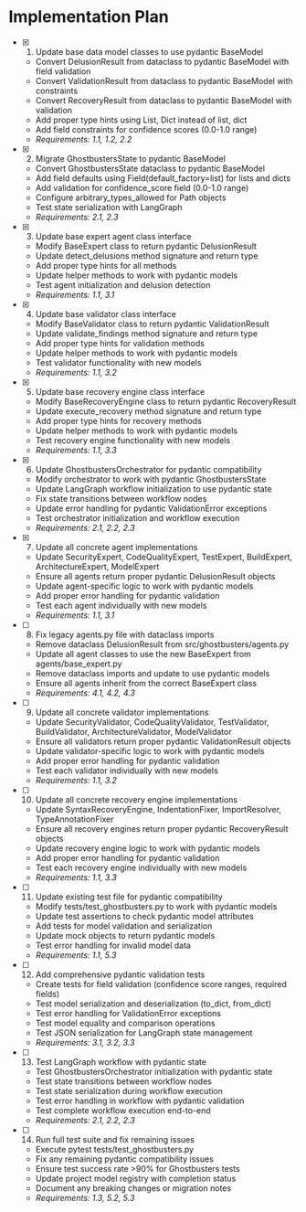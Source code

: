 # Implementation Plan

- [x] 1. Update base data model classes to use pydantic BaseModel
  - Convert DelusionResult from dataclass to pydantic BaseModel with field validation
  - Convert ValidationResult from dataclass to pydantic BaseModel with constraints
  - Convert RecoveryResult from dataclass to pydantic BaseModel with validation
  - Add proper type hints using List, Dict instead of list, dict
  - Add field constraints for confidence scores (0.0-1.0 range)
  - _Requirements: 1.1, 1.2, 2.2_

- [x] 2. Migrate GhostbustersState to pydantic BaseModel
  - Convert GhostbustersState dataclass to pydantic BaseModel
  - Add field defaults using Field(default_factory=list) for lists and dicts
  - Add validation for confidence_score field (0.0-1.0 range)
  - Configure arbitrary_types_allowed for Path objects
  - Test state serialization with LangGraph
  - _Requirements: 2.1, 2.3_

- [x] 3. Update base expert agent class interface
  - Modify BaseExpert class to return pydantic DelusionResult
  - Update detect_delusions method signature and return type
  - Add proper type hints for all methods
  - Update helper methods to work with pydantic models
  - Test agent initialization and delusion detection
  - _Requirements: 1.1, 3.1_

- [x] 4. Update base validator class interface  
  - Modify BaseValidator class to return pydantic ValidationResult
  - Update validate_findings method signature and return type
  - Add proper type hints for validation methods
  - Update helper methods to work with pydantic models
  - Test validator functionality with new models
  - _Requirements: 1.1, 3.2_

- [x] 5. Update base recovery engine class interface
  - Modify BaseRecoveryEngine class to return pydantic RecoveryResult
  - Update execute_recovery method signature and return type
  - Add proper type hints for recovery methods
  - Update helper methods to work with pydantic models
  - Test recovery engine functionality with new models
  - _Requirements: 1.1, 3.3_

- [x] 6. Update GhostbustersOrchestrator for pydantic compatibility
  - Modify orchestrator to work with pydantic GhostbustersState
  - Update LangGraph workflow initialization to use pydantic state
  - Fix state transitions between workflow nodes
  - Update error handling for pydantic ValidationError exceptions
  - Test orchestrator initialization and workflow execution
  - _Requirements: 2.1, 2.2, 2.3_

- [x] 7. Update all concrete agent implementations
  - Update SecurityExpert, CodeQualityExpert, TestExpert, BuildExpert, ArchitectureExpert, ModelExpert
  - Ensure all agents return proper pydantic DelusionResult objects
  - Update agent-specific logic to work with pydantic models
  - Add proper error handling for pydantic validation
  - Test each agent individually with new models
  - _Requirements: 1.1, 3.1_

- [ ] 8. Fix legacy agents.py file with dataclass imports
  - Remove dataclass DelusionResult from src/ghostbusters/agents.py
  - Update all agent classes to use the new BaseExpert from agents/base_expert.py
  - Remove dataclass imports and update to use pydantic models
  - Ensure all agents inherit from the correct BaseExpert class
  - _Requirements: 4.1, 4.2, 4.3_

- [ ] 9. Update all concrete validator implementations
  - Update SecurityValidator, CodeQualityValidator, TestValidator, BuildValidator, ArchitectureValidator, ModelValidator
  - Ensure all validators return proper pydantic ValidationResult objects
  - Update validator-specific logic to work with pydantic models
  - Add proper error handling for pydantic validation
  - Test each validator individually with new models
  - _Requirements: 1.1, 3.2_

- [ ] 10. Update all concrete recovery engine implementations
  - Update SyntaxRecoveryEngine, IndentationFixer, ImportResolver, TypeAnnotationFixer
  - Ensure all recovery engines return proper pydantic RecoveryResult objects
  - Update recovery engine logic to work with pydantic models
  - Add proper error handling for pydantic validation
  - Test each recovery engine individually with new models
  - _Requirements: 1.1, 3.3_

- [ ] 11. Update existing test file for pydantic compatibility
  - Modify tests/test_ghostbusters.py to work with pydantic models
  - Update test assertions to check pydantic model attributes
  - Add tests for model validation and serialization
  - Update mock objects to return pydantic models
  - Test error handling for invalid model data
  - _Requirements: 1.1, 5.3_

- [ ] 12. Add comprehensive pydantic validation tests
  - Create tests for field validation (confidence score ranges, required fields)
  - Test model serialization and deserialization (to_dict, from_dict)
  - Test error handling for ValidationError exceptions
  - Test model equality and comparison operations
  - Test JSON serialization for LangGraph state management
  - _Requirements: 3.1, 3.2, 3.3_

- [ ] 13. Test LangGraph workflow with pydantic state
  - Test GhostbustersOrchestrator initialization with pydantic state
  - Test state transitions between workflow nodes
  - Test state serialization during workflow execution
  - Test error handling in workflow with pydantic validation
  - Test complete workflow execution end-to-end
  - _Requirements: 2.1, 2.2, 2.3_

- [ ] 14. Run full test suite and fix remaining issues
  - Execute pytest tests/test_ghostbusters.py
  - Fix any remaining pydantic compatibility issues
  - Ensure test success rate >90% for Ghostbusters tests
  - Update project model registry with completion status
  - Document any breaking changes or migration notes
  - _Requirements: 1.3, 5.2, 5.3_